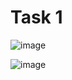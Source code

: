 # Task 1

![image](https://github.com/user-attachments/assets/8448ad0d-15ea-4b58-8c1c-06c99da49eb1)

![image](https://github.com/user-attachments/assets/c2c73424-d934-4f24-8f1e-5a0583dd29c9)
